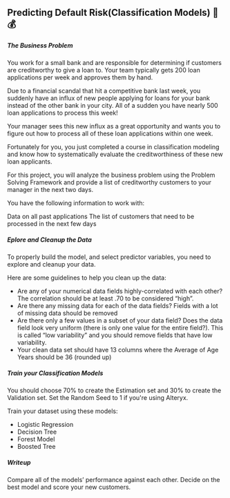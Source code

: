 ## Predicting Default Risk(Classification Models) 💸 💰	

##### The Business Problem
You work for a small bank and are responsible for determining if customers are creditworthy to give a loan to. Your team typically gets 200 loan applications per week and approves them by hand.

Due to a financial scandal that hit a competitive bank last week, you suddenly have an influx of new people applying for loans for your bank instead of the other bank in your city. All of a sudden you have nearly 500 loan applications to process this week!

Your manager sees this new influx as a great opportunity and wants you to figure out how to process all of these loan applications within one week.

Fortunately for you, you just completed a course in classification modeling and know how to systematically evaluate the creditworthiness of these new loan applicants.

For this project, you will analyze the business problem using the Problem Solving Framework and provide a list of creditworthy customers to your manager in the next two days.

You have the following information to work with:

Data on all past applications
The list of customers that need to be processed in the next few days

##### Eplore and Cleanup the Data
To properly build the model, and select predictor variables, you need to explore and cleanup your data.

Here are some guidelines to help you clean up the data:

  - Are any of your numerical data fields highly-correlated with each other? The correlation should be at least .70 to be considered “high”.
  - Are there any missing data for each of the data fields? Fields with a lot of missing data should be removed
  - Are there only a few values in a subset of your data field? Does the data field look very uniform (there is only one value for the entire field?). This is called “low variability” and you should remove fields that have low variability. 
  - Your clean data set should have 13 columns where the Average of Age Years should be 36 (rounded up)

##### Train your Classification Models
You should choose 70% to create the Estimation set and 30% to create the Validation set. Set the Random Seed to 1 if you're using Alteryx.

Train your dataset using these models:

  - Logistic Regression
  - Decision Tree
  - Forest Model
  - Boosted Tree

##### Writeup
Compare all of the models’ performance against each other. Decide on the best model and score your new customers.
